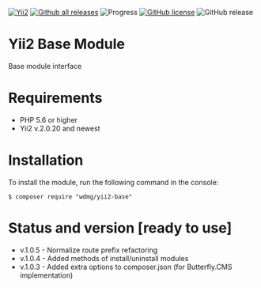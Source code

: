 [![Yii2](https://img.shields.io/badge/required-Yii2_v2.0.20-blue.svg)](https://packagist.org/packages/yiisoft/yii2)
[![Github all releases](https://img.shields.io/github/downloads/wdmg/yii2-base/total.svg)](https://GitHub.com/wdmg/yii2-base/releases/)
![Progress](https://img.shields.io/badge/progress-ready_to_use-green.svg)
[![GitHub license](https://img.shields.io/github/license/wdmg/yii2-base.svg)](https://github.com/wdmg/yii2-base/blob/master/LICENSE)
![GitHub release](https://img.shields.io/github/release/wdmg/yii2-base/all.svg)

# Yii2 Base Module
Base module interface

# Requirements 
* PHP 5.6 or higher
* Yii2 v.2.0.20 and newest

# Installation
To install the module, run the following command in the console:

`$ composer require "wdmg/yii2-base"`

# Status and version [ready to use]
* v.1.0.5 - Normalize route prefix refactoring
* v.1.0.4 - Added methods of install/uninstall modules
* v.1.0.3 - Added extra options to composer.json (for Butterfly.CMS implementation)